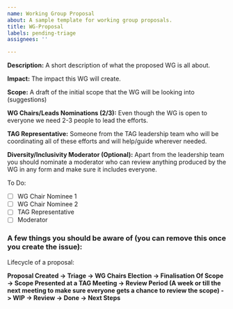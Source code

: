 ```yaml
---
name: Working Group Proposal
about: A sample template for working group proposals.
title: WG-Proposal
labels: pending-triage
assignees: ''

---
```


**Description:** A short description of what the proposed WG is all about.

**Impact:** The impact this WG will create.

**Scope:** A draft of the initial scope that the WG will be looking into (suggestions)

**WG Chairs/Leads Nominations (2/3):** Even though the WG is open to everyone we need 2-3 people to lead the efforts.

**TAG Representative:** Someone from the TAG leadership team who will be coordinating all of these efforts and will help/guide wherever needed.

**Diversity/Inclusivity Moderator (Optional):** Apart from the leadership team you should nominate a moderator who can review anything produced by the WG in any form and make sure it includes everyone.

To Do:
- [ ] WG Chair Nominee 1
- [ ] WG Chair Nominee 2
- [ ] TAG Representative
- [ ] Moderator

### A few things you should be aware of (you can remove this once you create the issue):
Lifecycle of a proposal:

**Proposal Created -> Triage -> WG Chairs Election -> Finalisation Of Scope -> Scope Presented at a TAG Meeting -> Review Period (A week or till the next meeting to make sure everyone gets a chance to review the scope) -> WIP -> Review -> Done -> Next Steps**
